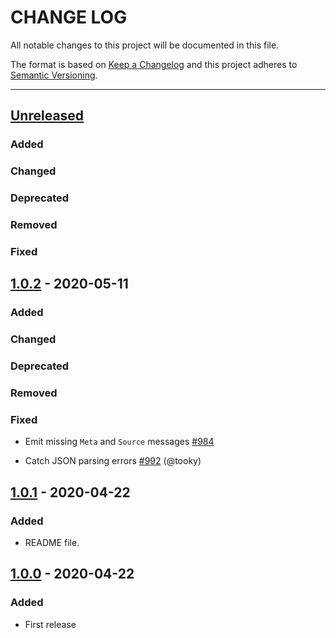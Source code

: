 # CHANGE LOG
All notable changes to this project will be documented in this file.

The format is based on [Keep a Changelog](http://keepachangelog.com/)
and this project adheres to [Semantic Versioning](http://semver.org/).

----
## [Unreleased]

### Added

### Changed

### Deprecated

### Removed

### Fixed

## [1.0.2] - 2020-05-11

### Added

### Changed

### Deprecated

### Removed

### Fixed

* Emit missing `Meta` and `Source` messages [#984](https://github.com/cucumber/cucumber/issues/984)

* Catch JSON parsing errors [#992](https://github.com/cucumber/cucumber/issues/992) (@tooky)

## [1.0.1] - 2020-04-22

### Added

* README file.

## [1.0.0] - 2020-04-22

### Added

* First release

<!-- Releases -->
[Unreleased]: https://github.com/cucumber/cucumber/compare/json-to-messages/v1.0.2...master
[1.0.2]: https://github.com/cucumber/cucumber/compare/json-to-messages/v1.0.1...json-to-messages/v1.0.2
[1.0.1]: https://github.com/cucumber/cucumber/compare/json-to-messages/v1.0.0...json-to-messages/v1.0.1
[1.0.0]: https://github.com/cucumber/cucumber/compare/json-to-messages/v1.0.0
